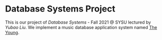 # Database Systems Project

This is our project of *Database Systems* - Fall 2021 @ SYSU lectured by *Yubao Liu*.
We implement a music database application system named [The Young](http://47.96.255.22/).
